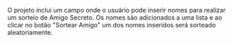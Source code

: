 O projeto inclui um campo onde o usuário pode inserir nomes para realizar um sorteio de Amigo Secreto. Os nomes são adicionados a uma lista e ao clicar no botão "Sortear Amigo" um dos nomes inseridos será sorteado aleatoriamente.
